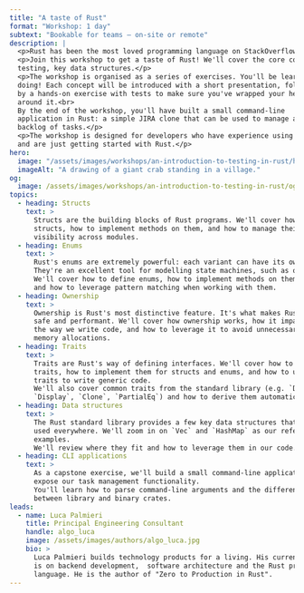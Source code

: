 ```yaml
---
title: "A taste of Rust"
format: "Workshop: 1 day"
subtext: "Bookable for teams – on-site or remote"
description: |
  <p>Rust has been the most loved programming language on StackOverflow for 7 years in a row. What's it all about?</p>
  <p>Join this workshop to get a taste of Rust! We'll cover the core concepts of the language: structs, enums, traits, 
  testing, key data structures.</p>
  <p>The workshop is organised as a series of exercises. You'll be learning by
  doing! Each concept will be introduced with a short presentation, followed
  by a hands-on exercise with tests to make sure you've wrapped your head
  around it.<br>
  By the end of the workshop, you'll have built a small command-line
  application in Rust: a simple JIRA clone that can be used to manage a
  backlog of tasks.</p>
  <p>The workshop is designed for developers who have experience using other programming languages 
  and are just getting started with Rust.</p>
hero:
  image: "/assets/images/workshops/an-introduction-to-testing-in-rust/header-background.jpg"
  imageAlt: "A drawing of a giant crab standing in a village."
og:
  image: /assets/images/workshops/an-introduction-to-testing-in-rust/og-image.jpg
topics:
  - heading: Structs
    text: >
      Structs are the building blocks of Rust programs. We'll cover how to define
      structs, how to implement methods on them, and how to manage their 
      visibility across modules.
  - heading: Enums
    text: >
      Rust's enums are extremely powerful: each variant can have its own data!
      They're an excellent tool for modelling state machines, such as our tasks. 
      We'll cover how to define enums, how to implement methods on them, 
      and how to leverage pattern matching when working with them.
  - heading: Ownership
    text: >
      Ownership is Rust's most distinctive feature. It's what makes Rust code
      safe and performant. We'll cover how ownership works, how it impacts
      the way we write code, and how to leverage it to avoid unnecessary
      memory allocations.
  - heading: Traits
    text: >
      Traits are Rust's way of defining interfaces. We'll cover how to define
      traits, how to implement them for structs and enums, and how to use
      traits to write generic code.
      We'll also cover common traits from the standard library (e.g. `Debug`,
      `Display`, `Clone`, `PartialEq`) and how to derive them automatically.
  - heading: Data structures
    text: >
      The Rust standard library provides a few key data structures that are
      used everywhere. We'll zoom in on `Vec` and `HashMap` as our reference
      examples.
      We'll review where they fit and how to leverage them in our code.
  - heading: CLI applications
    text: >
      As a capstone exercise, we'll build a small command-line application to
      expose our task management functionality.  
      You'll learn how to parse command-line arguments and the difference
      between library and binary crates.
leads:
  - name: Luca Palmieri
    title: Principal Engineering Consultant
    handle: algo_luca
    image: /assets/images/authors/algo_luca.jpg
    bio: >
      Luca Palmieri builds technology products for a living. His current focus
      is on backend development,  software architecture and the Rust programming
      language. He is the author of "Zero to Production in Rust".
---
```


<!--break-->
